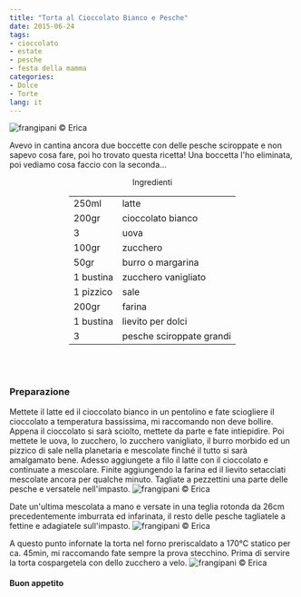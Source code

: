 ```yaml
---
title: "Torta al Cioccolato Bianco e Pesche"
date: 2015-06-24
tags:
- cioccolato
- estate
- pesche
- festa della mamma
categories:
- Dolce
- Torte
lang: it
---
```

![](../2015-06-24-torta-al-cioccolato-bianco-e-pesche/header.jpg "frangipani © Erica")

Avevo in cantina ancora due boccette con delle pesche sciroppate e non sapevo cosa fare, poi ho trovato questa ricetta! Una boccetta l'ho eliminata, poi vediamo cosa faccio con la seconda...


<div id="wrapper" style="text-align: center">
  <div id="yourdiv" style="display: inline-block;">
    <div class="ingredients">
      <div class="ingredients-title">Ingredienti</div>
      <table>
        <tbody>
          <tr>
            <td>250ml</td>
            <td>latte</td>
          </tr>
          <tr>
            <td>200gr</td>
            <td>cioccolato bianco</td>
          </tr>
          <tr>
            <td>3</td>
            <td>uova</td>
          </tr>
          <tr>
            <td>100gr</td>
            <td>zucchero</td>
          </tr>
          <tr>
            <td>50gr</td>
            <td>burro o margarina</td>
          </tr>
          <tr>
            <td>1 bustina</td>
            <td>zucchero vanigliato</td>
          </tr>
          <tr>
            <td>1 pizzico</td>
            <td>sale</td>
          </tr>
          <tr>
            <td>200gr</td>
            <td>farina</td>
          </tr>
          <tr>
            <td>1 bustina</td>
            <td>lievito per dolci</td>
          </tr>
          <tr>
            <td>3</td>
            <td>pesche sciroppate grandi</td>
          </tr>
        </tbody>
      </table>
      <br></br>
    </div>
  </div>
</div>


<h3>
  <font color="grey">
    <i class="fa-solid fa-gears"></i>
  </font> Preparazione
</h3>

Mettete il latte ed il cioccolato bianco in un pentolino e fate sciogliere il cioccolato a temperatura bassissima, mi raccomando non deve bollire. Appena il cioccolato si sarà sciolto, mettete da parte e fate intiepidire. Poi mettete le uova, lo zucchero, lo zucchero vanigliato, il burro morbido ed un pizzico di sale nella planetaria e mescolate finché il tutto si sarà amalgamato bene. Adesso aggiungete a filo il latte con il cioccolato e continuate a mescolare. Finite aggiungendo la farina ed il lievito setacciati mescolate ancora per qualche minuto. Tagliate a pezzettini una parte delle pesche e versatele nell'impasto.
![](../2015-06-24-torta-al-cioccolato-bianco-e-pesche/impasto.jpg "frangipani © Erica")

Date un'ultima mescolata a mano e versate in una teglia rotonda da 26cm precedentemente imburrata ed infarinata, il resto delle pesche tagliatele a fettine e adagiatele sull'impasto.
![](../2015-06-24-torta-al-cioccolato-bianco-e-pesche/teglia.jpg "frangipani © Erica")

A questo punto infornate la torta nel forno preriscaldato a 170°C statico per ca. 45min, mi raccomando fate sempre la prova stecchino. Prima di servire la torta cospargetela con dello zucchero a velo.
![](../2015-06-24-torta-al-cioccolato-bianco-e-pesche/risultato.jpg "frangipani © Erica")

<h4>Buon appetito
  <font color="red">
    <i class="fa-regular fa-face-smile"></i>
  </font>
</h4>
